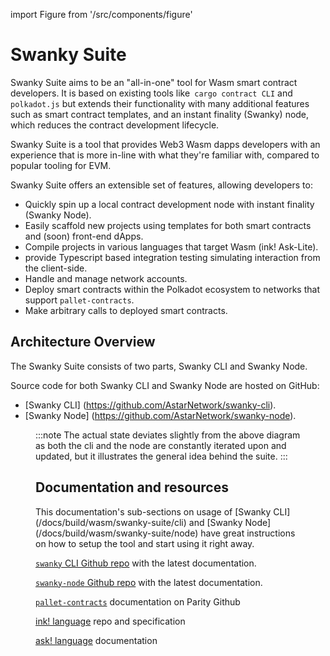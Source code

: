 import Figure from '/src/components/figure'

# Swanky Suite

Swanky Suite aims to be an "all-in-one" tool for Wasm smart contract developers. It is based on existing tools like` cargo contract CLI` and `polkadot.js` but extends their functionality with many additional features such as smart contract templates, and an instant finality (Swanky) node, which reduces the contract development lifecycle.

Swanky Suite is a tool that provides Web3 Wasm dapps developers with an experience that is more in-line with what they're familiar with, compared to popular tooling for EVM.

Swanky Suite offers an extensible set of features, allowing developers to:

- Quickly spin up a local contract development node with instant finality (Swanky Node).
- Easily scaffold new projects using templates for both smart contracts and (soon) front-end dApps.
- Compile projects in various languages that target Wasm (ink! Ask-Lite).
- provide Typescript based integration testing simulating interaction from the client-side.
- Handle and manage network accounts.
- Deploy smart contracts within the Polkadot ecosystem to networks that support `pallet-contracts`.
- Make arbitrary calls to deployed smart contracts.

## Architecture Overview

The Swanky Suite consists of two parts, Swanky CLI and Swanky Node.

Source code for both Swanky CLI and Swanky Node are hosted on GitHub:

- [Swanky CLI] (https://github.com/AstarNetwork/swanky-cli).
- [Swanky Node] (https://github.com/AstarNetwork/swanky-node).

<Figure caption="The architecture envisioned for Swanky CLI and Swanky Node (Local developer node)" src={require('../img/SwankySuiteAstar.png').default} width="100%"/>

:::note
The actual state deviates slightly from the above diagram as both the cli and the node are constantly iterated upon and updated, but it illustrates the general idea behind the suite.
:::

## Documentation and resources

This documentation's sub-sections on usage of [Swanky CLI] (/docs/build/wasm/swanky-suite/cli) and [Swanky Node] (/docs/build/wasm/swanky-suite/node) have great instructions on how to setup the tool and start using it right away.

[`swanky` CLI Github repo] with the latest documentation.

[`swanky-node` Github repo] with the latest documentation.

[`pallet-contracts`] documentation on Parity Github

[ink! language] repo and specification

[ask! language] documentation

[`pallet-contracts`]: https://github.com/paritytech/substrate/tree/master/frame/contracts
[`pallet-dapps-staking`]: https://github.com/AstarNetwork/astar-frame/tree/polkadot-v0.9.27/frame/dapps-staking
[`pallet-assets`]: https://github.com/paritytech/substrate/tree/master/frame/assets
[`swanky-node` github repo]: https://github.com/AstarNetwork/swanky-node
[`swanky` cli github repo]: https://github.com/AstarNetwork/swanky-cli
[ink! language]: https://github.com/paritytech/ink
[ask! language]: https://ask-lang.github.io/ask-docs/
